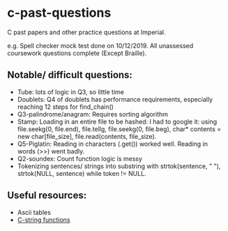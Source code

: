 # c-past-questions
C past papers and other practice questions at Imperial. 

e.g. Spell checker mock test done on 10/12/2019. All unassessed coursework questions complete (Except Braille).

## Notable/ difficult questions:
- Tube: lots of logic in Q3, so little time
- Doublets: Q4 of doublets has performance requirements, especially reaching 12 steps for find_chain()
- Q3-palindrome/anagram: Requires sorting algorithm
- Stamp: Loading in an entire file to be hashed: I had to google it: using file.seekg(0, file.end), file.tellg, file.seekg(0, file.beg), char* contents = new char[file_size], file.read(contents, file_size). 
- Q5-Piglatin: Reading in characters (.get()) worked well. Reading in words (>>) went badly.
- Q2-soundex: Count function logic is messy
- Tokenizing sentences/ strings into substring with strtok(sentence, " "), strtok(NULL, sentence) while token != NULL.

## Useful resources:
- Ascii tables
- [C-string functions](https://fresh2refresh.com/c-programming/c-strings/c-strrev-function/)
